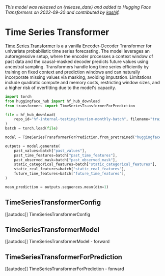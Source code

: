 <!--Copyright 2022 The HuggingFace Team. All rights reserved.

Licensed under the Apache License, Version 2.0 (the "License"); you may not use this file except in compliance with
the License. You may obtain a copy of the License at

http://www.apache.org/licenses/LICENSE-2.0

Unless required by applicable law or agreed to in writing, software distributed under the License is distributed on
an "AS IS" BASIS, WITHOUT WARRANTIES OR CONDITIONS OF ANY KIND, either express or implied. See the License for the
specific language governing permissions and limitations under the License.

⚠️ Note that this file is in Markdown but contain specific syntax for our doc-builder (similar to MDX) that may not be
rendered properly in your Markdown viewer.

-->
*This model was released on {release_date} and added to Hugging Face Transformers on 2022-09-30 and contributed by [kashif](https://huggingface.co/kashif).*

# Time Series Transformer

[Time Series Transformer](https://huggingface.co/blog/time-series-transformers) is a a vanilla Encoder-Decoder Transformer for univariate probabilistic time series forecasting. The model leverages an autoregressive setup, where the encoder processes a context window of past data and the causal-masked decoder predicts future values using ancestral sampling. Transformers handle long time series efficiently by training on fixed context and prediction windows and can naturally incorporate missing values via masking, avoiding imputation. Limitations include quadratic compute and memory costs, restricting window sizes, and a higher risk of overfitting due to the model's capacity.

<hfoptions id="usage">
<hfoption id="TimeSeriesTransformerForPrediction">

```py
import torch
from huggingface_hub import hf_hub_download
from transformers import TimeSeriesTransformerForPrediction

file = hf_hub_download(
    repo_id="hf-internal-testing/tourism-monthly-batch", filename="train-batch.pt", repo_type="dataset"
)
batch = torch.load(file)

model = TimeSeriesTransformerForPrediction.from_pretrained("huggingface/time-series-transformer-tourism-monthly", dtype="auto")

outputs = model.generate(
    past_values=batch["past_values"],
    past_time_features=batch["past_time_features"],
    past_observed_mask=batch["past_observed_mask"],
    static_categorical_features=batch["static_categorical_features"],
    static_real_features=batch["static_real_features"],
    future_time_features=batch["future_time_features"],
)

mean_prediction = outputs.sequences.mean(dim=1)
```

</hfoption>
</hfoptions>

## TimeSeriesTransformerConfig

[[autodoc]] TimeSeriesTransformerConfig

## TimeSeriesTransformerModel

[[autodoc]] TimeSeriesTransformerModel
    - forward

## TimeSeriesTransformerForPrediction

[[autodoc]] TimeSeriesTransformerForPrediction
    - forward

